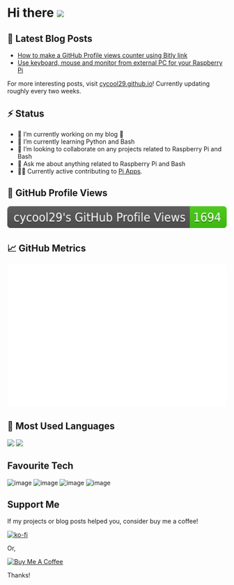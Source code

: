 # Hi there <a href="https://github.com/cycool29/cycool29"><img src="https://media.giphy.com/media/hvRJCLFzcasrR4ia7z/giphy.gif" width="25px"></a> 

## 📝 Latest Blog Posts 
- [How to make a GitHub Profile views counter using Bitly link](https://cycool29.github.io/post/000002)
- [Use keyboard, mouse and monitor from external PC for your Raspberry Pi](https://cycool29.github.io/post/000001)

For more interesting posts, visit [cycool29.github.io](https://cycool29.github.io)! Currently updating roughly every two weeks.

## ⚡ Status 

- 🔭  I’m currently working on my blog 📝
- 🌱  I’m currently learning Python and Bash
- 👯  I’m looking to collaborate on any projects related to Raspberry Pi and Bash
- 💬  Ask me about anything related to Raspberry Pi and Bash
- 👨‍💻  Currently active contributing to [Pi Apps](https://github.com/Botspot/pi-apps).


## 👀 GitHub Profile Views
[<img src="https://raw.githubusercontent.com/cycool29/cycool29/main/profile-views.svg" height="50"/>](https://github.com/cycool29)


## 📈 GitHub Metrics 

![GitHub Metrics](https://github.com/cycool29/cycool29/raw/main/github-metrics.svg)

## 🤘 Most Used Languages
[<img src="https://github-readme-stats.vercel.app/api/top-langs/?username=cycool29&exclude_repo=joyfulmco,cycool29,cycool29.github.io,fsnotifier-pycharm-rpi,hacker-theme-linux,hacker-theme-geany&title_color=00ff00&text_color=00ff00&icon_color=00ff00&border_color=00ff00&bg_color=000000">](https://github.com/cycool29) ![](https://bit.ly/cycool29-profile)


## Favourite Tech

![image](https://user-images.githubusercontent.com/88134003/154879681-15663b0c-f590-47d8-bbbd-4626c031975c.png)
![image](https://user-images.githubusercontent.com/88134003/154879703-20a40bf5-0054-40a7-b763-26e4f467138d.png)
![image](https://user-images.githubusercontent.com/88134003/154879715-3a9243ab-9718-434c-8944-0e7aa980e14c.png)
![image](https://user-images.githubusercontent.com/88134003/154879729-23a34865-2cc9-4121-a928-677df0aaccf7.png)


## Support Me

If my projects or blog posts helped you, consider buy me a coffee!

[![ko-fi](https://github.com/cycool29/cycool29/raw/main/githubbutton_sm.svg)](https://ko-fi.com/cycool29) 

Or, 

<a href="https://www.buymeacoffee.com/cycool29" target="_blank"><img src="https://cdn.buymeacoffee.com/buttons/default-black.png" alt="Buy Me A Coffee" height="41" width="174"></a>

Thanks!
